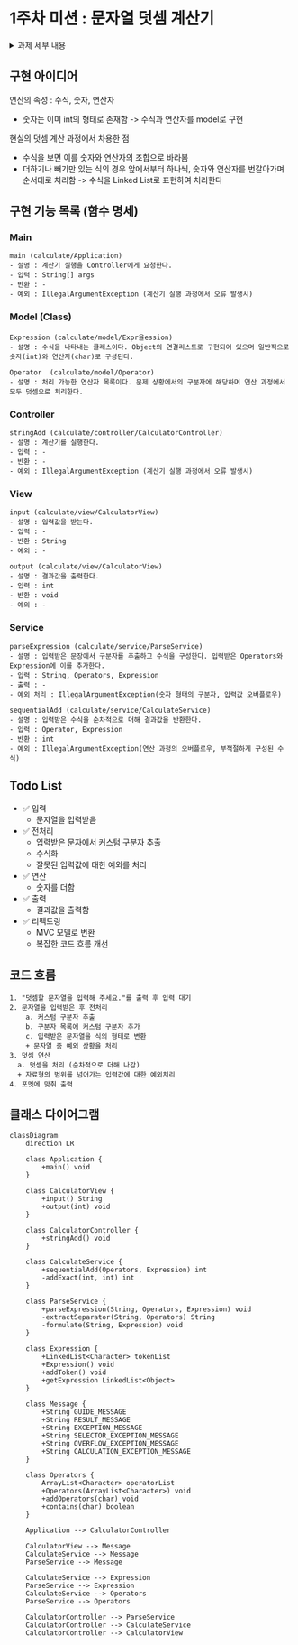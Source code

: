 # 1주차 미션 : 문자열 덧셈 계산기

<details>
	<summary>과제 세부 내용</summary>

## 과제

- 입력한 문자열에서 숫자를 추출하여 더하는 계산기를 구현한다.
    - 쉼표(,) 또는 콜론(:)을 구분자로 가지는 문자열을 전달하는 경우 구분자를 기준으로 분리한 각 숫자의 합을 반환한다.
    - 예: "" => 0, "1,2" => 3, "1,2,3" => 6, "1,2:3" => 6
    - 앞의 기본 구분자(쉼표, 콜론) 외에 커스텀 구분자를 지정할 수 있다. 커스텀 구분자는 문자열 앞부분의 "//"와 "\n" 사이에 위치하는 문자를 커스텀 구분자로 사용한다.
    - 예를 들어 "//;\n1;2;3"과 같이 값을 입력할 경우 커스텀 구분자는 세미콜론(;)이며, 결과 값은 6이 반환되어야 한다.
    - 사용자가 잘못된 값을 입력할 경우 IllegalArgumentException을 발생시킨 후 애플리케이션은 종료되어야 한다.

### 입출력

- 입력 : 구분자와 양수로 구성된 문자열
- 출력 : 덧셈 결과

ex)

```
덧셈할 문자열을 입력해 주세요.
1,2:3 
결과 : 6
```

</details>

## 구현 아이디어
연산의 속성 : 수식, 숫자, 연산자
- 숫자는 이미 int의 형태로 존재함
-> 수식과 연산자를 model로 구현

현실의 덧셈 계산 과정에서 차용한 점
- 수식을 보면 이를 숫자와 연산자의 조합으로 바라봄
- 더하기나 빼기만 있는 식의 경우 앞에서부터 하나씩, 숫자와 연산자를 번갈아가며 순서대로 처리함
-> 수식을 Linked List로 표현하여 처리한다

## 구현 기능 목록 (함수 명세)

### Main
	main (calculate/Application)
	- 설명 : 계산기 실행을 Controller에게 요청한다. 
	- 입력 : String[] args
	- 반환 : -
	- 예외 : IllegalArgumentException (계산기 실행 과정에서 오류 발생시)

### Model (Class)
	Expression (calculate/model/Expr을ession)
	- 설명 : 수식을 나타내는 클래스이다. Object의 연결리스트로 구현되어 있으며 일반적으로 숫자(int)와 연산자(char)로 구성된다. 

	Operator  (calculate/model/Operator)
	- 설명 : 처리 가능한 연산자 목록이다. 문제 상황에서의 구분자에 해당하며 연산 과정에서 모두 덧셈으로 처리한다. 

### Controller
	stringAdd (calculate/controller/CalculatorController)
	- 설명 : 계산기를 실행한다. 
	- 입력 : -
	- 반환 : -
	- 예외 : IllegalArgumentException (계산기 실행 과정에서 오류 발생시)

### View
	input (calculate/view/CalculatorView)
	- 설명 : 입력값을 받는다. 
	- 입력 : -
	- 반환 : String
	- 예외 : -
	
	output (calculate/view/CalculatorView)
	- 설명 : 결과값을 출력한다. 
	- 입력 : int
	- 반환 : void
	- 예외 : -

### Service
	parseExpression (calculate/service/ParseService)
	- 설명 : 입력받은 문장에서 구분자를 추출하고 수식을 구성한다. 입력받은 Operators와 Expression에 이를 추가한다. 
	- 입력 : String, Operators, Expression
	- 출력 : -
	- 예외 처리 : IllegalArgumentException(숫자 형태의 구분자, 입력값 오버플로우)

	sequentialAdd (calculate/service/CalculateService)
	- 설명 : 입력받은 수식을 순차적으로 더해 결과값을 반환한다. 
	- 입력 : Operator, Expression
	- 반환 : int
	- 예외 : IllegalArgumentException(연산 과정의 오버플로우, 부적절하게 구성된 수식)

## Todo List

- ✅ 입력
    - 문자열을 입력받음
- ✅ 전처리
    - 입력받은 문자에서 커스텀 구분자 추출
    - 수식화 
    - 잘못된 입력값에 대한 예외를 처리
- ✅ 연산
    - 숫자를 더함
- ✅ 출력
    - 결과값을 출력함
- ✅ 리펙토링
	- MVC 모델로 변환
	- 복잡한 코드 흐름 개선
## 코드 흐름

```
1. "덧셈할 문자열을 입력해 주세요."를 출력 후 입력 대기
2. 문자열을 입력받은 후 전처리
	a. 커스텀 구분자 추출
	b. 구분자 목록에 커스텀 구분자 추가
	c. 입력받은 문자열을 식의 형태로 변환
	+ 문자열 중 예외 상황을 처리
3. 덧셈 연산
  a. 덧셈을 처리 (순차적으로 더해 나감)
  + 자료형의 범위를 넘어가는 입력값에 대한 예외처리
4. 포멧에 맞춰 출력
```

## 클래스 다이어그램
```mermaid
classDiagram
	direction LR
	
	class Application {
		+main() void
	}
	
	class CalculatorView {
		+input() String
		+output(int) void
	}
	
	class CalculatorController {
		+stringAdd() void
	}
	
	class CalculateService {
		+sequentialAdd(Operators, Expression) int
		-addExact(int, int) int
	}
	
	class ParseService {
		+parseExpression(String, Operators, Expression) void
		-extractSeparator(String, Operators) String
		-formulate(String, Expression) void
	}
	
	class Expression {
		+LinkedList<Character> tokenList
		+Expression() void
		+addToken() void
		+getExpression LinkedList<Object>
	}
	
	class Message {
		+String GUIDE_MESSAGE
		+String RESULT_MESSAGE
		+String EXCEPTION_MESSAGE
		+String SELECTOR_EXCEPTION_MESSAGE
		+String OVERFLOW_EXCEPTION_MESSAGE
		+String CALCULATION_EXCEPTION_MESSAGE
	}
	
	class Operators {
		ArrayList<Character> operatorList
		+Operators(ArrayList<Character>) void
		+addOperators(char) void
		+contains(char) boolean
	}
	
	Application --> CalculatorController
	
	CalculatorView --> Message
	CalculateService --> Message
	ParseService --> Message

	CalculateService --> Expression
	ParseService --> Expression
	CalculateService --> Operators
	ParseService --> Operators

	CalculatorController --> ParseService
	CalculatorController --> CalculateService
	CalculatorController --> CalculatorView
```

